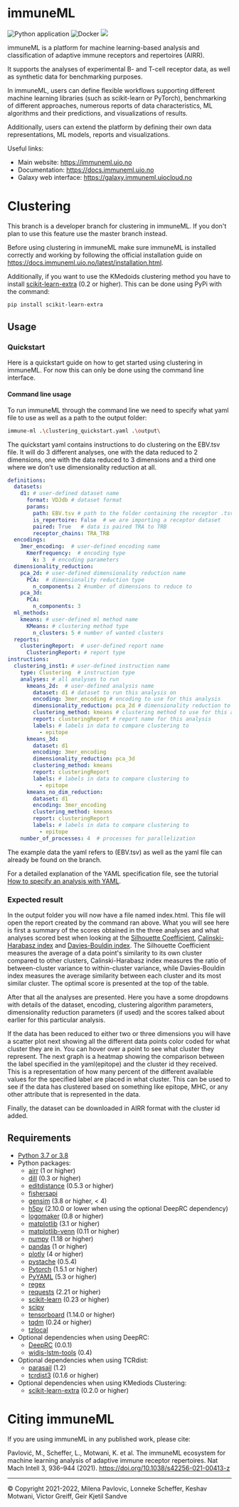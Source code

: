 # immuneML

![Python application](https://github.com/uio-bmi/immuneML/workflows/Python%20application/badge.svg?branch=master)
![Docker](https://github.com/uio-bmi/immuneML/workflows/Docker/badge.svg?branch=master)
[![](https://img.shields.io/static/v1?label=AIRR-C%20sw-tools%20v1&message=compliant&color=008AFF&labelColor=000000&style=plastic)](https://docs.airr-community.org/en/stable/swtools/airr_swtools_standard.html)


immuneML is a platform for machine learning-based analysis and 
classification of adaptive immune receptors and repertoires (AIRR).

It supports the analyses of experimental B- and T-cell receptor data,
as well as synthetic data for benchmarking purposes.

In immuneML, users can define flexible workflows supporting different
machine learning libraries (such as scikit-learn or PyTorch), benchmarking of different approaches, numerous reports
of data characteristics, ML algorithms and their predictions, and
visualizations of results.

Additionally, users can extend the platform by defining their own data 
representations, ML models, reports and visualizations.


Useful links:
- Main website: https://immuneml.uio.no
- Documentation: https://docs.immuneml.uio.no
- Galaxy web interface: https://galaxy.immuneml.uiocloud.no



# Clustering
  This branch is a developer branch for clustering in immuneML. If you don't plan to use this 
  feature use the master branch instead.

  Before using clustering in immuneML make sure immuneML is installed correctly and working by 
  following the official installation guide on https://docs.immuneml.uio.no/latest/installation.html.
  
  Additionally, if you want to use the KMedoids clustering method you have to install 
  [scikit-learn-extra](https://github.com/scikit-learn-contrib/scikit-learn-extra) (0.2 or higher).
  This can be done using PyPi with the command:

```bash 
pip install scikit-learn-extra
```
  

## Usage
### Quickstart
  Here is a quickstart guide on how to get started using clustering in immuneML. 
  For now this can only be done using the command line interface.
#### Command line usage
  To run immuneML through the command line we need to specify what yaml file
  to use as well as a path to the output folder:
```bash 
immune-ml .\clustering_quickstart.yaml .\output\
```
  The quickstart yaml contains instructions to do clustering on the EBV.tsv file. It will do 3 different analyses, 
  one with the data reduced to 2 dimensions, one with the data reduced to 3 dimensions and 
  a third one where we don't use dimensionality reduction at all.
```yaml
definitions:
  datasets:
    d1: # user-defined dataset name
      format: VDJdb # dataset format
      params:
        path: EBV.tsv # path to the folder containing the receptor .tsv file
        is_repertoire: False  # we are importing a receptor dataset
        paired: True   # data is paired TRA to TRB
        receptor_chains: TRA_TRB
  encodings:
    3mer_encoding:  # user-defined encoding name
      KmerFrequency:  # encoding type
        k: 3  # encoding parameters
  dimensionality_reduction:
    pca_2d: # user-defined dimensionality reduction name
      PCA:  # dimensionality reduction type
        n_components: 2 #number of dimensions to reduce to
    pca_3d:
      PCA:
        n_components: 3
  ml_methods:
    kmeans: # user-defined ml method name
      KMeans: # clustering method type
        n_clusters: 5 # number of wanted clusters
  reports:
    clusteringReport:  # user-defined report name
      ClusteringReport: # report type
instructions:
  clustering_inst1: # user-defined instruction name
    type: Clustering  # instruction type
    analyses: # all analyses to run
      kmeans_2d:  # user-defined analysis name
        dataset: d1 # dataset to run this analysis on
        encoding: 3mer_encoding # encoding to use for this analysis
        dimensionality_reduction: pca_2d # dimensionality reduction to run before clustering (optional)
        clustering_method: kmeans # clustering method to use for this analysis
        report: clusteringReport # report name for this analysis
        labels: # labels in data to compare clustering to
          - epitope
      kmeans_3d:
        dataset: d1
        encoding: 3mer_encoding
        dimensionality_reduction: pca_3d
        clustering_method: kmeans
        report: clusteringReport
        labels: # labels in data to compare clustering to
          - epitope
      kmeans_no_dim_reduction:
        dataset: d1
        encoding: 3mer_encoding
        clustering_method: kmeans
        report: clusteringReport
        labels: # labels in data to compare clustering to
          - epitope
    number_of_processes: 4  # processes for parallelization
```
  The example data the yaml refers to (EBV.tsv) as well as the yaml file can already be found on the branch.

  For a detailed explanation of the YAML specification file, see the tutorial [How to specify an analysis with YAML](https://docs.immuneml.uio.no/tutorials/how_to_specify_an_analysis_with_yaml.html).

### Expected result
  In the output folder you will now have a file named index.html. This file will open the report 
  created by the command ran above.
  What you will see here is first a summary of the scores obtained in the three analyses and what analyses scored best when looking at 
  the [Silhouette Coefficient](https://scikit-learn.org/stable/modules/clustering.html#silhouette-coefficient), 
  [Calinski-Harabasz index](https://scikit-learn.org/stable/modules/clustering.html#calinski-harabasz-index) and
  [Davies-Bouldin index](https://scikit-learn.org/stable/modules/clustering.html#davies-bouldin-index). The Silhouette Coefficient measures the average of a data point's similarity to its own cluster compared to other clusters, Calinski-Harabasz index measures the ratio of between-cluster variance to within-cluster   variance, while Davies-Bouldin index measures the average similarity between each cluster and its most similar cluster. The optimal score is presented at the top of the table.

  After that all the analyses are presented. Here you have a some dropdowns with details of the dataset, encoding, 
  clustering algorithm parameters, dimensionality reduction parameters (if used) and 
  the scores talked about earlier for this particular analysis.
  
  If the data has been reduced to either two or three dimensions you will have a scatter plot next
  showing all the different data points color coded for what cluster they are in. You can hover over a point to 
  see what cluster they represent.
  The next graph is a heatmap showing the comparison between the label specified in the yaml(epitope) 
  and the cluster id they received. This is a representation of how many percent of the different 
  available values for the specified label are placed in what cluster. This can be used to see if the data
  has clustered based on something like epitope, MHC, or any other attribute that is represented in the data.
  
  Finally, the dataset can be downloaded in AIRR format with the cluster id added.
  
## Requirements

- [Python 3.7 or 3.8](https://www.python.org/)
- Python packages:
   - [airr](https://pypi.org/project/airr/) (1 or higher)
   - [dill](https://pypi.org/project/dill/) (0.3 or higher)
   - [editdistance](https://pypi.org/project/editdistance/) (0.5.3 or higher)
   - [fishersapi](https://pypi.org/project/fishersapi/)
   - [gensim](https://pypi.org/project/gensim/) (3.8 or higher, < 4)
   - [h5py](https://www.h5py.org/) (2.10.0 or lower when using the optional DeepRC dependency)
   - [logomaker](https://pypi.org/project/logomaker/) (0.8 or higher)
   - [matplotlib](https://matplotlib.org) (3.1 or higher)
   - [matplotlib-venn](https://pypi.org/project/matplotlib-venn/) (0.11 or higher)
   - [numpy](https://www.numpy.org/) (1.18 or higher)
   - [pandas](https://pandas.pydata.org/) (1 or higher)
   - [plotly](https://plotly.com/python/) (4 or higher)
   - [pystache](https://pypi.org/project/pystache/) (0.5.4)
   - [Pytorch](https://pytorch.org/) (1.5.1 or higher)
   - [PyYAML](https://pyyaml.org) (5.3 or higher)
   - [regex](https://pypi.org/project/regex/) 
   - [requests](https://requests.readthedocs.io/) (2.21 or higher)
   - [scikit-learn](https://scikit-learn.org/) (0.23 or higher)
   - [scipy](https://www.scipy.org)
   - [tensorboard](https://www.tensorflow.org/tensorboard) (1.14.0 or higher)
   - [tqdm](https://tqdm.github.io/) (0.24 or higher)
   - [tzlocal](https://pypi.org/project/tzlocal/) 
- Optional dependencies when using DeepRC:
   - [DeepRC](https://github.com/ml-jku/DeepRC) (0.0.1)
   - [widis-lstm-tools](https://github.com/widmi/widis-lstm-tools) (0.4)
- Optional dependencies when using TCRdist:
   - [parasail](https://pypi.org/project/parasail/) (1.2)
   - [tcrdist3](https://github.com/kmayerb/tcrdist3) (0.1.6 or higher)
- Optional dependencies when using KMediods Clustering:
   - [scikit-learn-extra](https://github.com/scikit-learn-contrib/scikit-learn-extra) (0.2.0 or higher)

# Citing immuneML

If you are using immuneML in any published work, please cite:

Pavlović, M., Scheffer, L., Motwani, K. et al. The immuneML ecosystem for machine learning analysis of adaptive immune 
receptor repertoires. Nat Mach Intell 3, 936–944 (2021). https://doi.org/10.1038/s42256-021-00413-z



<hr>


© Copyright 2021-2022, Milena Pavlovic, Lonneke Scheffer, Keshav Motwani, Victor Greiff, Geir Kjetil Sandve


